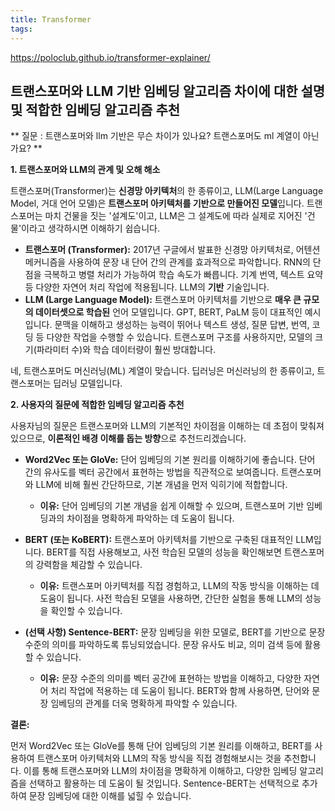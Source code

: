 ```yaml
---
title: Transformer
tags:
---
```


https://poloclub.github.io/transformer-explainer/


## 트랜스포머와 LLM 기반 임베딩 알고리즘 차이에 대한 설명 및 적합한 임베딩 알고리즘 추천

** 질문 : 트랜스포머와 llm 기반은 무슨 차이가 있나요? 트랜스포머도 ml 계열이 아닌가요? **

**1. 트랜스포머와 LLM의 관계 및 오해 해소**

트랜스포머(Transformer)는 **신경망 아키텍처**의 한 종류이고, LLM(Large Language Model, 거대 언어 모델)은 **트랜스포머 아키텍처를 기반으로 만들어진 모델**입니다.  트랜스포머는 마치 건물을 짓는 '설계도'이고, LLM은 그 설계도에 따라 실제로 지어진 '건물'이라고 생각하시면 이해하기 쉽습니다.

*   **트랜스포머 (Transformer):**  2017년 구글에서 발표한 신경망 아키텍처로, 어텐션 메커니즘을 사용하여 문장 내 단어 간의 관계를 효과적으로 파악합니다.  RNN의 단점을 극복하고 병렬 처리가 가능하여 학습 속도가 빠릅니다.  기계 번역, 텍스트 요약 등 다양한 자연어 처리 작업에 적용됩니다.  LLM의 **기반** 기술입니다.
*   **LLM (Large Language Model):**  트랜스포머 아키텍처를 기반으로 **매우 큰 규모의 데이터셋으로 학습된** 언어 모델입니다.  GPT, BERT, PaLM 등이 대표적인 예시입니다.  문맥을 이해하고 생성하는 능력이 뛰어나 텍스트 생성, 질문 답변, 번역, 코딩 등 다양한 작업을 수행할 수 있습니다. 트랜스포머 구조를 사용하지만, 모델의 크기(파라미터 수)와 학습 데이터량이 훨씬 방대합니다.

네, 트랜스포머도 머신러닝(ML) 계열이 맞습니다.  딥러닝은 머신러닝의 한 종류이고, 트랜스포머는 딥러닝 모델입니다.

**2. 사용자의 질문에 적합한 임베딩 알고리즘 추천**

사용자님의 질문은 트랜스포머와 LLM의 기본적인 차이점을 이해하는 데 초점이 맞춰져 있으므로, **이론적인 배경 이해를 돕는 방향**으로 추천드리겠습니다.

*   **Word2Vec 또는 GloVe:**  단어 임베딩의 기본 원리를 이해하기에 좋습니다.  단어 간의 유사도를 벡터 공간에서 표현하는 방법을 직관적으로 보여줍니다.  트랜스포머와 LLM에 비해 훨씬 간단하므로, 기본 개념을 먼저 익히기에 적합합니다.
    *   **이유:**  단어 임베딩의 기본 개념을 쉽게 이해할 수 있으며, 트랜스포머 기반 임베딩과의 차이점을 명확하게 파악하는 데 도움이 됩니다.

*   **BERT (또는 KoBERT):**  트랜스포머 아키텍처를 기반으로 구축된 대표적인 LLM입니다. BERT를 직접 사용해보고, 사전 학습된 모델의 성능을 확인해보면 트랜스포머의 강력함을 체감할 수 있습니다.
    *   **이유:**  트랜스포머 아키텍처를 직접 경험하고, LLM의 작동 방식을 이해하는 데 도움이 됩니다. 사전 학습된 모델을 사용하면, 간단한 실험을 통해 LLM의 성능을 확인할 수 있습니다.

*   **(선택 사항) Sentence-BERT:**  문장 임베딩을 위한 모델로, BERT를 기반으로 문장 수준의 의미를 파악하도록 튜닝되었습니다.  문장 유사도 비교, 의미 검색 등에 활용할 수 있습니다.
    *   **이유:**  문장 수준의 의미를 벡터 공간에 표현하는 방법을 이해하고, 다양한 자연어 처리 작업에 적용하는 데 도움이 됩니다. BERT와 함께 사용하면, 단어와 문장 임베딩의 관계를 더욱 명확하게 파악할 수 있습니다.

**결론:**

먼저 Word2Vec 또는 GloVe를 통해 단어 임베딩의 기본 원리를 이해하고, BERT를 사용하여 트랜스포머 아키텍처와 LLM의 작동 방식을 직접 경험해보시는 것을 추천합니다. 이를 통해 트랜스포머와 LLM의 차이점을 명확하게 이해하고, 다양한 임베딩 알고리즘을 선택하고 활용하는 데 도움이 될 것입니다. Sentence-BERT는 선택적으로 추가하여 문장 임베딩에 대한 이해를 넓힐 수 있습니다.